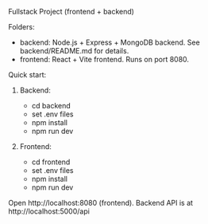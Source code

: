 Fullstack Project (frontend + backend)

Folders:
 - backend: Node.js + Express + MongoDB backend. See backend/README.md for details.
 - frontend: React + Vite frontend. Runs on port 8080.

Quick start:

1. Backend:
   - cd backend
   - set .env files
   - npm install
   - npm run dev

2. Frontend:
   - cd frontend
   - set .env files
   - npm install
   - npm run dev

Open http://localhost:8080 (frontend). Backend API is at http://localhost:5000/api
